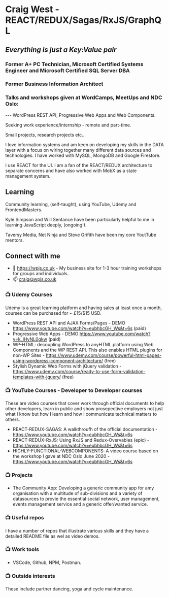 <!--![TECH](https://images.unsplash.com/photo-1519389950473-47ba0277781c?ixlib=rb-1.2.1&ixid=eyJhcHBfaWQiOjEyMDd9&auto=format&fit=crop&w=1350&q=80)-->
# Craig West - REACT/REDUX/Sagas/RxJS/GraphQL
## *Everything is just a Key:Value pair*
### Former A+ PC Technician, Microsoft Certified Systems Engineer and Microsoft Certified SQL Server DBA
### Former Business Information Architect
### Talks and workshops given at WordCamps, MeetUps and NDC Oslo:
   --- WordPress REST API, Progressive Web Apps and Web Components.

Seeking work experience/internship - remote and part-time.

Small projects, research projects etc...

I love information systems and am keen on developing my skills in the DATA layer with a focus on wiring together many different data sources and technologies. I have worked with MySQL, MongoDB and Google Firestore.

I use REACT for the UI. I am a fan of the REACT/REDUX architecture to separate concerns and have also worked with MobX as a state management system.

## Learning

Community learning, (self-taught), using YouTube, Udemy and FrontendMasters. 

Kyle Simpson and Will Sentance have been particularly helpful to me in learning JavaScript deeply, (ongoing!).

Taversy Media, Net Ninja and Steve Grifith have been my core YoutTube mentors.

## Connect with me
- 👯 https://wpjs.co.uk - My business site for 1-3 hour training workshops for groups and individuals.
- 📫 craig@wpjs.co.uk

### 📺 Udemy Courses

Udemy is a great learning platform and having sales at least once a month, courses can be purchased for ~ £15/$15 USD.

- WordPress REST API and AJAX Forms/Pages - DEMO https://www.youtube.com/watch?v=eubhbcGH_Ws&t=6s (paid)
- Progressive Web Apps - DEMO https://www.youtube.com/watch?v=k_lHvNL0gkw (paid)
- WP-HTML: decoupling WordPress to anyHTML platform using Web Components and the WP REST API. This also enables HTML plugins for non-WP Sites - https://www.udemy.com/course/powerful-html-pages-using-wordpress-component-architecture/ (free)
- Stylish Dynamic Web Forms with jQuery validation - https://www.udemy.com/course/ready-to-use-form-validation-templates-with-jquery/ (free)


### 📺 YouTube Courses - Developer to Developer courses

These are video courses that cover work through official documents to help other developers, learn in public and show prosepective employers not just what I know but how I learn and how I communicate technical matters to others.

- REACT-REDUX-SAGAS: A walkthroufh of the official documentation - https://www.youtube.com/watch?v=eubhbcGH_Ws&t=6s 
- REACT-REDUX-RxJS: Using RxJS and Redux-Overvables (epic) - https://www.youtube.com/watch?v=eubhbcGH_Ws&t=6s
- HIGHLY-FUNCTIONAL-WEBCOMPONENTS: A video course based on the workshop I gave at NDC Oslo June 2020 - https://www.youtube.com/watch?v=eubhbcGH_Ws&t=6s


### 📺 Projects

- The Community App: Developing a generic community app for amy organisation with a multitude of sub-divisions and a variety of datasources to provie the essential social network, user management, events management service and a generic offer/wanted service.

### 📺 Useful repos

I have a number of repos that illustrate various skills and they have a detailed README file as wel as video demos.

### 📺 Work tools

- VSCode, Github, NPM, Postman.

### 📺 Outside interests

These include partner dancing, yoga and cycle maintenance.
